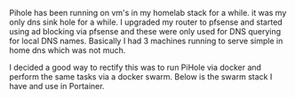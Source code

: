 Pihole has been running on vm's in my homelab stack for a while. it was my only dns sink hole for a while. I upgraded my router to pfsense and started using ad blocking via pfsense and these were only used for DNS querying for local DNS names. Basically I had 3 machines running to serve simple in home dns which was not much. 

I decided a good way to rectify this was to run PiHole via docker and perform the same tasks via a docker swarm. Below is the swarm stack I have and use in Portainer. 

```
```